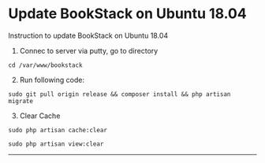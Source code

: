 # Update BookStack on Ubuntu 18.04

Instruction to update BookStack on Ubuntu 18.04





1) Connec to server via putty, go to directory

`cd /var/www/bookstack`

2) Run following code:

`sudo git pull origin release && composer install && php artisan migrate`

3) Clear Cache

`sudo php artisan cache:clear`


`sudo php artisan view:clear`


----


